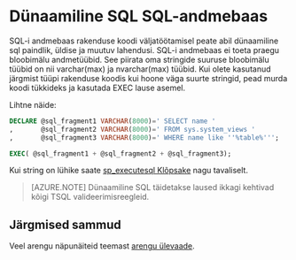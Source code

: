 <properties
   pageTitle="Dünaamiline SQL SQL-i andmebaas | Microsoft Azure'i"
   description="Näpunäiteid kasutamise dünaamiline SQL Azure'i SQL-i andmebaas arendamise lahendusi."
   services="sql-data-warehouse"
   documentationCenter="NA"
   authors="jrowlandjones"
   manager="barbkess"
   editor=""/>

<tags
   ms.service="sql-data-warehouse"
   ms.devlang="NA"
   ms.topic="article"
   ms.tgt_pltfrm="NA"
   ms.workload="data-services"
   ms.date="06/14/2016"
   ms.author="jrj;barbkess;sonyama"/>

# <a name="dynamic-sql-in-sql-data-warehouse"></a>Dünaamiline SQL SQL-andmebaas
SQL-i andmebaas rakenduse koodi väljatöötamisel peate abil dünaamiline sql paindlik, üldise ja muutuv lahendusi. SQL-i andmebaas ei toeta praegu bloobimälu andmetüübid. See piirata oma stringide suuruse bloobimälu tüübid on nii varchar(max) ja nvarchar(max) tüübid. Kui olete kasutanud järgmist tüüpi rakenduse koodis kui hoone väga suurte stringid, pead murda koodi tükkideks ja kasutada EXEC lause asemel.

Lihtne näide:

```sql
DECLARE @sql_fragment1 VARCHAR(8000)=' SELECT name '
,       @sql_fragment2 VARCHAR(8000)=' FROM sys.system_views '
,       @sql_fragment3 VARCHAR(8000)=' WHERE name like ''%table%''';

EXEC( @sql_fragment1 + @sql_fragment2 + @sql_fragment3);
```

Kui string on lühike saate [sp_executesql Klõpsake][] nagu tavaliselt.

> [AZURE.NOTE] Dünaamiline SQL täidetakse laused ikkagi kehtivad kõigi TSQL valideerimisreegleid.

## <a name="next-steps"></a>Järgmised sammud
Veel arengu näpunäiteid teemast [arengu ülevaade][].

<!--Image references-->

<!--Article references-->
[arengu ülevaade]: sql-data-warehouse-overview-develop.md

<!--MSDN references-->
[sp_executesql Klõpsake]: https://msdn.microsoft.com/library/ms188001.aspx

<!--Other Web references-->
